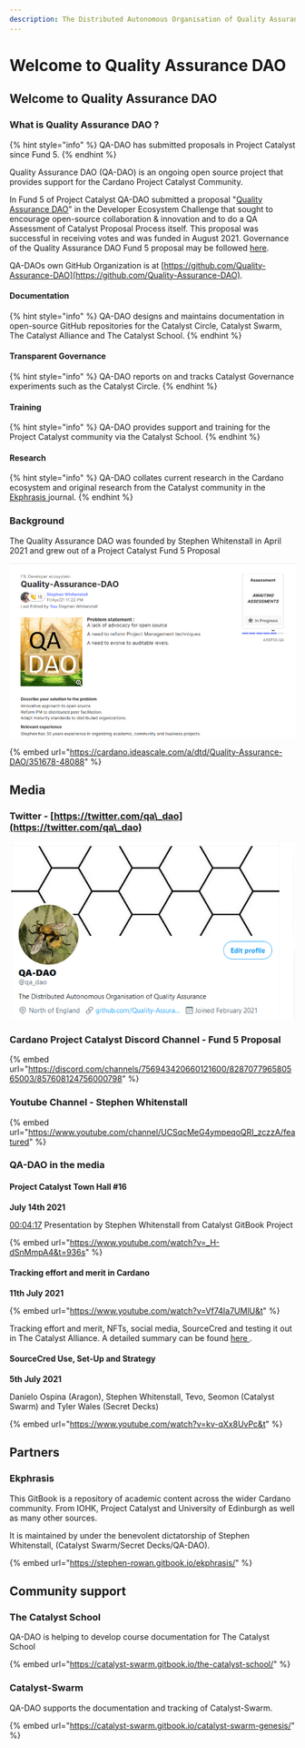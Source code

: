 ```yaml
---
description: The Distributed Autonomous Organisation of Quality Assurance
---
```


# Welcome to Quality Assurance DAO

## Welcome to Quality Assurance DAO

### What is Quality Assurance DAO ?

{% hint style="info" %}
QA-DAO has submitted proposals in Project Catalyst since Fund 5.
{% endhint %}

Quality Assurance DAO (QA-DAO) is an ongoing open source project that provides support for the Cardano Project Catalyst Community.

In Fund 5 of Project Catalyst QA-DAO submitted a proposal "[Quality Assurance DAO](https://stephen-rowan.gitbook.io/quality-assurance-dao/catalyst-proposals/project-catalyst-developer-ecosystem-proposal)" in the Developer Ecosystem Challenge that sought to encourage open-source collaboration & innovation and to do a QA Assessment of Catalyst Proposal Process itself. This proposal was successful in receiving votes and was funded in August 2021. Governance of the Quality Assurance DAO Fund 5 proposal may be followed [here](https://stephen-rowan.gitbook.io/quality-assurance-dao/catalyst-proposals/fund-5-developer-ecosystem-proposal-governance).

QA-DAOs own GitHub Organization is at [https://github.com/Quality-Assurance-DAO](https://github.com/Quality-Assurance-DAO).

#### Documentation

{% hint style="info" %}
QA-DAO designs and maintains documentation in open-source GitHub repositories for the Catalyst Circle, Catalyst Swarm, The Catalyst Alliance and The Catalyst School.
{% endhint %}

#### Transparent Governance

{% hint style="info" %}
QA-DAO reports on and tracks Catalyst Governance experiments such as the Catalyst Circle.
{% endhint %}

#### Training

{% hint style="info" %}
QA-DAO provides support and training for the Project Catalyst community via the Catalyst School.
{% endhint %}

#### Research

{% hint style="info" %}
QA-DAO collates current research in the Cardano ecosystem and original research from the Catalyst community in the [Ekphrasis ](https://stephen-rowan.gitbook.io/ekphrasis/)journal.
{% endhint %}

### Background

The Quality Assurance DAO was founded by Stephen Whitenstall in April 2021 and grew out of a Project Catalyst Fund 5 Proposal

![Quality Assurance DAO Fund 5 Proposal](.gitbook/assets/2021-07-18-6-.png)

{% embed url="https://cardano.ideascale.com/a/dtd/Quality-Assurance-DAO/351678-48088" %}

## Media

### Twitter - [https://twitter.com/qa\_dao](https://twitter.com/qa\_dao)

![@qa\_dao -  The Distributed Autonomous Organisation of Quality Assurance](.gitbook/assets/2021-07-20-1-.png)

### Cardano Project Catalyst Discord Channel - Fund 5 Proposal

{% embed url="https://discord.com/channels/756943420660121600/828707796580565003/857608124756000798" %}

### Youtube Channel - Stephen Whitenstall

{% embed url="https://www.youtube.com/channel/UCSqcMeG4ympeqoQRI_zczzA/featured" %}

### QA-DAO in the media

#### Project Catalyst Town Hall #16

**July 14th 2021**

[00:04:17](https://www.youtube.com/watch?v=\_H-dSnMmpA4\&t=257s) Presentation by Stephen Whitenstall from Catalyst GitBook Project

{% embed url="https://www.youtube.com/watch?v=_H-dSnMmpA4&t=936s" %}

#### Tracking effort and merit in Cardano

**11th July 2021**

{% embed url="https://www.youtube.com/watch?v=Vf74Ia7UMlU&t" %}

Tracking effort and merit, NFTs, social media, SourceCred and testing it out in The Catalyst Alliance. A detailed summary can be found [here ](https://www.youtube.com/redirect?event=video\_description\&redir\_token=QUFFLUhqbXNWVFM3LUYxbktXbWVoU0xOeGw2VkV5OEluZ3xBQ3Jtc0tsMVluTzQ3QXdGMzVEUHlQQXFnb0V6Z0R1VUI1bTR3NjNFUTJ2OEZLeG1Ld0NUWmpqQ3RWUzJxdXJjMTlUR3dhbUVKR1FvOUNvdXFJTEhnQ2ozSlNELUVpYklVTmQxVGhFXzNlT0dHTjdWOE5uWDZOUQ\&q=https%3A%2F%2Fcatalyst-swarm.gitbook.io%2Fthe-catalyst-alliance%2Ftracking-effort-and-merit-in-cardano%2Ftracking-effort-and-merit-in-cardano%23meeting-8th-july-2021).

#### SourceCred Use, Set-Up and Strategy

**5th July 2021**

Danielo Ospina (Aragon), Stephen Whitenstall, Tevo, Seomon (Catalyst Swarm) and Tyler Wales (Secret Decks)

{% embed url="https://www.youtube.com/watch?v=kv-qXx8UvPc&t" %}

## Partners

### Ekphrasis

This GitBook is a repository of academic content across the wider Cardano community. From IOHK, Project Catalyst and University of Edinburgh as well as many other sources.

It is maintained by under the benevolent dictatorship of Stephen Whitenstall, (Catalyst Swarm/Secret Decks/QA-DAO).

{% embed url="https://stephen-rowan.gitbook.io/ekphrasis/" %}

## Community support

### The Catalyst School

QA-DAO is helping to develop course documentation for The Catalyst School

{% embed url="https://catalyst-swarm.gitbook.io/the-catalyst-school/" %}

### Catalyst-Swarm

QA-DAO supports the documentation and tracking of Catalyst-Swarm.

{% embed url="https://catalyst-swarm.gitbook.io/catalyst-swarm-genesis/" %}
